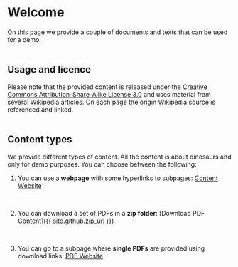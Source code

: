# Welcome 

On this page we provide a couple of documents and texts that can be used for a demo. 
<br>
<br>

## Usage and licence

Please note that the provided content is released under the [Creative Commons Attribution-Share-Alike License 3.0](https://creativecommons.org/licenses/by-sa/3.0/") and uses material from several [Wikipedia](https://en.wikipedia.org/wiki/Main_Page) articles. On each page the origin Wikipedia source is referenced and linked.
<br>
<br>

## Content types

We provide different types of content. All the content is about dinosaurs and only for demo purposes. You can choose between the following:

1. You can use a **webpage** with some hyperlinks to subpages: [Content Website](content-dinos/dinos.md)
<br>

2. You can download a set of PDFs in a **zip folder**: [Download PDF Content]({{ site.github.zip_url }})
<br>

3. You can go to a subpage where **single PDFs** are provided using download links: [PDF Website](content-pdfs/content_download.md)







